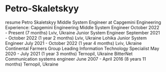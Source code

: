 # Petro-Skaletskyy
resume
Petro Skaletskyy
Middle System Engineer at Capgemini Engineering
Experience:
Capgemini Engineering
Middle System Engineer
October 2022 - Present (7 months)
Lviv, Ukraine
Junior System Engineer
September 2021 - October 2022 (1 year 2 months)
Lviv, Ukraine
Lohika
Junior System Engineer
July 2021 - October 2022 (1 year 4 months)
Lviv, Ukraine
Continental Farmers Group
Leading Information Technology Specialist
May 2020 - July 2021 (1 year 3 months)
Ternopil, Ukraine
BitterNet
Communication systems engineer
June 2007 - April 2016 (8 years 11 months)
Ternopil, Ukraine
